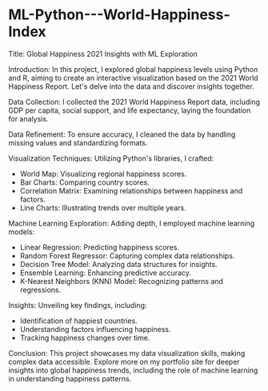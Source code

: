 # ML-Python---World-Happiness-Index

Title: Global Happiness 2021 Insights with ML Exploration

Introduction:
In this project, I explored global happiness levels using Python and R, aiming to create an interactive visualization based on the 2021 World Happiness Report. Let's delve into the data and discover insights together.

Data Collection:
I collected the 2021 World Happiness Report data, including GDP per capita, social support, and life expectancy, laying the foundation for analysis.

Data Refinement:
To ensure accuracy, I cleaned the data by handling missing values and standardizing formats.

Visualization Techniques:
Utilizing Python's libraries, I crafted:
- World Map: Visualizing regional happiness scores.
- Bar Charts: Comparing country scores.
- Correlation Matrix: Examining relationships between happiness and factors.
- Line Charts: Illustrating trends over multiple years.

Machine Learning Exploration:
Adding depth, I employed machine learning models:
- Linear Regression: Predicting happiness scores.
- Random Forest Regressor: Capturing complex data relationships.
- Decision Tree Model: Analyzing data structures for insights.
- Ensemble Learning: Enhancing predictive accuracy.
- K-Nearest Neighbors (KNN) Model: Recognizing patterns and regressions.

Insights:
Unveiling key findings, including:
- Identification of happiest countries.
- Understanding factors influencing happiness.
- Tracking happiness changes over time.

Conclusion:
This project showcases my data visualization skills, making complex data accessible. Explore more on my portfolio site for deeper insights into global happiness trends, including the role of machine learning in understanding happiness patterns.
